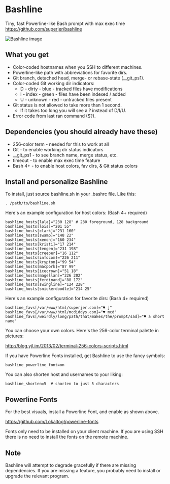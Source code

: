 Bashline
========

Tiny, fast Powerline-like Bash prompt with max exec time
<https://github.com/superjer/bashline>

![Bashline image](http://www.superjer.com/lies/bashline.png)

What you get
------------

  * Color-coded hostnames when you SSH to different machines.
  * Powerline-like path with abbreviations for favorite dirs.
  * Git branch, detached head, merge- or rebase-state (__git_ps1).
  * Color-coded Git working dir indicators:
      * D - dirty   - blue  - tracked files have modifications
      * I - index   - green - files have been indexed / added
      * U - unknown - red   - untracked files present
  * Git status is not allowed to take more than 1 second.
      * If it takes too long you will see a ? instead of D/I/U.
  * Error code from last ran command ($?).

Dependencies (you should already have these)
--------------------------------------------

  * 256-color term  - needed for this to work at all
  * Git             - to enable working dir status indicators
  * __git_ps1       - to see branch name, merge status, etc.
  * timeout         - to enable max exec time feature
  * Bash 4+         - to enable host colors, fav dirs, & Git status colors

Install and personalize Bashline
--------------------------------

  To install, just source bashline.sh in your .bashrc file. Like this:

    . /path/to/bashline.sh

  Here's an example configuration for host colors: (Bash 4+ required)

    bashline_hosts[lala]="230 128" # 230 foreground, 128 background
    bashline_hosts[lois]="201 55"
    bashline_hosts[clark]="231 160"
    bashline_hosts[swamp]="148 22"
    bashline_hosts[xenon]="160 234"
    bashline_hosts[kristi]="17 214"
    bashline_hosts[tengen]="231 198"
    bashline_hosts[creeper]="16 112"
    bashline_hosts[infocom]="226 211"
    bashline_hosts[krypton]="99 54"
    bashline_hosts[macpork]="87 99"
    bashline_hosts[icecrown]="51 18"
    bashline_hosts[magellan]="226 202"
    bashline_hosts[ferdinand]="88 172"
    bashline_hosts[swingline]="124 228"
    bashline_hosts[snickerdoodle]="214 25"

  Here's an example configuration for favorite dirs: (Bash 4+ required)

    bashline_favs[/var/www/html/superjer.com]="♥ j"
    bashline_favs[/var/www/html/mcdiddys.com]="♥ mcd"
    bashline_favs[/weirdly/long/path/that/makes/the/prompt/sad]="♥ a short name"

  You can choose your own colors. Here's the 256-color terminal palette in pictures:

  <http://blog.yjl.im/2013/02/terminal-256-colors-scripts.html>

  If you have Powerline Fonts installed, get Bashline to use the fancy symbols:

    bashline_powerline_font=on

  You can also shorten host and usernames to your liking:

    bashline_shorten=5  # shorten to just 5 characters

Powerline Fonts
---------------

  For the best visuals, install a Powerline Font, and enable as shown above.

  <https://github.com/Lokaltog/powerline-fonts>

  Fonts only need to be installed on your client machine. If you are using
  SSH there is no need to install the fonts on the remote machine.

Note
----

  Bashline will attempt to degrade gracefully if there are missing
  dependencies. If you are missing a feature, you probably need to
  install or upgrade the relevant program.
